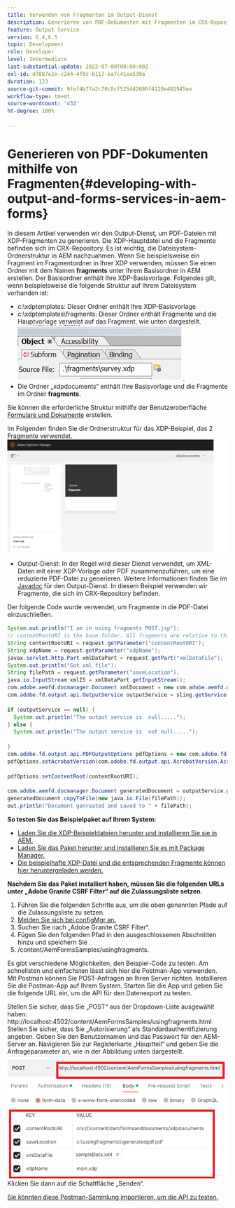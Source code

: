 ```yaml
---
title: Verwenden von Fragmenten im Output-Dienst
description: Generieren von PDF-Dokumenten mit Fragmenten im CRX-Repository
feature: Output Service
version: 6.4,6.5
topic: Development
role: Developer
level: Intermediate
last-substantial-update: 2022-07-09T00:00:00Z
exl-id: d7887e2e-c2d4-4f0c-b117-ba7c41ea539a
duration: 123
source-git-commit: 9fef4b77a2c70c8cf525d42686f4120e481945ee
workflow-type: tm+mt
source-wordcount: '432'
ht-degree: 100%

---
```


# Generieren von PDF-Dokumenten mithilfe von Fragmenten{#developing-with-output-and-forms-services-in-aem-forms}


In diesem Artikel verwenden wir den Output-Dienst, um PDF-Dateien mit XDP-Fragmenten zu generieren. Die XDP-Hauptdatei und die Fragmente befinden sich im CRX-Repository. Es ist wichtig, die Dateisystem-Ordnerstruktur in AEM nachzuahmen. Wenn Sie beispielsweise ein Fragment im Fragmentordner in Ihrer XDP verwenden, müssen Sie einen Ordner mit dem Namen **fragments** unter Ihrem Basisordner in AEM erstellen. Der Basisordner enthält Ihre XDP-Basisvorlage. Folgendes gilt, wenn beispielsweise die folgende Struktur auf Ihrem Dateisystem vorhanden ist:
* c:\xdptemplates: Dieser Ordner enthält Ihre XDP-Basisvorlage.
* c:\xdptemplates\fragments: Dieser Ordner enthält Fragmente und die Hauptvorlage verweist auf das Fragment, wie unten dargestellt.
  ![Fragment-XDP](assets/survey-fragment.png).
* Die Ordner „xdpdocuments“ enthält Ihre Basisvorlage und die Fragmente im Ordner **fragments**.

Sie können die erforderliche Struktur mithilfe der Benutzeroberfläche [Formulare und Dokumente](http://localhost:4502/aem/forms.html/content/dam/formsanddocuments) erstellen.

Im Folgenden finden Sie die Ordnerstruktur für das XDP-Beispiel, das 2 Fragmente verwendet.
![Formulare und Documente](assets/fragment-folder-structure-ui.png)


* Output-Dienst: In der Regel wird dieser Dienst verwendet, um XML-Daten mit einer XDP-Vorlage oder PDF zusammenzuführen, um eine reduzierte PDF-Datei zu generieren. Weitere Informationen finden Sie im [Javadoc](https://helpx.adobe.com/de/experience-manager/6-5/forms/javadocs/index.html?com/adobe/fd/output/api/OutputService.html) für den Output-Dienst. In diesem Beispiel verwenden wir Fragmente, die sich im CRX-Repository befinden.


Der folgende Code wurde verwendet, um Fragmente in die PDF-Datei einzuschließen.

```java
System.out.println("I am in using fragments POST.jsp");
// contentRootURI is the base folder. All fragments are relative to this folder
String contentRootURI = request.getParameter("contentRootURI");
String xdpName = request.getParameter("xdpName");
javax.servlet.http.Part xmlDataPart = request.getPart("xmlDataFile");
System.out.println("Got xml file");
String filePath = request.getParameter("saveLocation");
java.io.InputStream xmlIS = xmlDataPart.getInputStream();
com.adobe.aemfd.docmanager.Document xmlDocument = new com.adobe.aemfd.docmanager.Document(xmlIS);
com.adobe.fd.output.api.OutputService outputService = sling.getService(com.adobe.fd.output.api.OutputService.class);

if (outputService == null) {
  System.out.println("The output service is  null.....");
} else {
  System.out.println("The output service is  not null.....");

}
com.adobe.fd.output.api.PDFOutputOptions pdfOptions = new com.adobe.fd.output.api.PDFOutputOptions();
pdfOptions.setAcrobatVersion(com.adobe.fd.output.api.AcrobatVersion.Acrobat_11);

pdfOptions.setContentRoot(contentRootURI);

com.adobe.aemfd.docmanager.Document generatedDocument = outputService.generatePDFOutput(xdpName, xmlDocument, pdfOptions);
generatedDocument.copyToFile(new java.io.File(filePath));
out.println("Document genreated and saved to " + filePath);
```

**So testen Sie das Beispielpaket auf Ihrem System:**

* [Laden Sie die XDP-Beispieldateien herunter und installieren Sie sie in AEM.](assets/xdp-templates-fragments.zip)
* [Laden Sie das Paket herunter und installieren Sie es mit Package Manager.](assets/using-fragments-assets.zip)
* [Die beispielhafte XDP-Datei und die entsprechenden Fragmente können hier heruntergeladen werden.](assets/xdptemplates.zip)

**Nachdem Sie das Paket installiert haben, müssen Sie die folgenden URLs unter „Adobe Granite CSRF Filter“ auf die Zulassungsliste setzen.**

1. Führen Sie die folgenden Schritte aus, um die oben genannten Pfade auf die Zulassungsliste zu setzen.
1. [Melden Sie sich bei configMgr an.](http://localhost:4502/system/console/configMgr)
1. Suchen Sie nach „Adobe Granite CSRF Filter“.
1. Fügen Sie den folgenden Pfad in den ausgeschlossenen Abschnitten hinzu und speichern Sie
1. /content/AemFormsSamples/usingfragments.

Es gibt verschiedene Möglichkeiten, den Beispiel-Code zu testen. Am schnellsten und einfachsten lässt sich hier die Postman-App verwenden. Mit Postman können Sie POST-Anfragen an Ihren Server richten. Installieren Sie die Postman-App auf Ihrem System.
Starten Sie die App und geben Sie die folgende URL ein, um die API für den Datenexport zu testen.

Stellen Sie sicher, dass Sie „POST“ aus der Dropdown-Liste ausgewählt haben: 
http://localhost:4502/content/AemFormsSamples/usingfragments.html
Stellen Sie sicher, dass Sie „Autorisierung“ als Standardauthentifizierung angeben. Geben Sie den Benutzernamen und das Passwort für den AEM-Server an.
Navigieren Sie zur Registerkarte „Hauptteil“ und geben Sie die Anfrageparameter an, wie in der Abbildung unten dargestellt.
![Export](assets/using-fragment-postman.png)
Klicken Sie dann auf die Schaltfläche „Senden“.

[Sie könnten diese Postman-Sammlung importieren, um die API zu testen.](assets/usingfragments.postman_collection.json)
